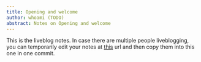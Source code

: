 ```yaml
---
title: Opening and welcome
author: whoami (TODO)
abstract: Notes on Opening and welcome
---
```


This is the liveblog notes.  In case there are multiple
people liveblogging, you can temporarily edit your notes
at [this](opening-and-welcome/template.md) url and then copy them into this one in one
commit.
